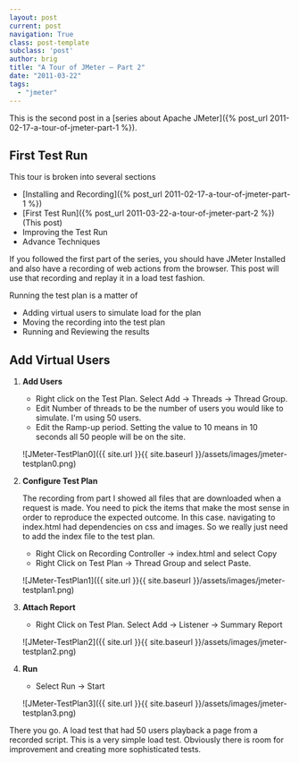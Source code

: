 ```yaml
---
layout: post
current: post
navigation: True
class: post-template
subclass: 'post'
author: brig
title: "A Tour of JMeter – Part 2"
date: "2011-03-22"
tags:
  - "jmeter"
---
```




This is the second post in a [series about Apache JMeter]({% post_url 2011-02-17-a-tour-of-jmeter-part-1 %}).

## First Test Run

This tour is broken into several sections

- [Installing and Recording]({% post_url 2011-02-17-a-tour-of-jmeter-part-1 %})
- [First Test Run]({% post_url 2011-03-22-a-tour-of-jmeter-part-2 %}) (This post)
- Improving the Test Run
- Advance Techniques

If you followed the first part of the series, you should have JMeter Installed and also have a recording of web actions from the browser. This post will use that recording and replay it in a load test fashion.

Running the test plan is a matter of

- Adding virtual users to simulate load for the plan
- Moving the recording into the test plan
- Running and Reviewing the results

## Add Virtual Users

1. **Add Users**
    - Right click on the Test Plan. Select Add -> Threads -> Thread Group.
    - Edit Number of threads to be the number of users you would like to simulate. I'm using 50 users.
    - Edit the Ramp-up period. Setting the value to 10 means in 10 seconds all 50 people will be on the site.

    ![JMeter-TestPlan0]({{ site.url }}{{ site.baseurl }}/assets/images/jmeter-testplan0.png)
2. **Configure Test Plan**

    The recording from part I showed all files that are downloaded when a request is made. You need to pick the items that make the most sense in order to reproduce the expected outcome. In this case. navigating to index.html had dependencies on css and images. So we really just need to add the index file to the test plan.

    - Right Click on Recording Controller -> index.html and select Copy
    - Right Click on Test Plan -> Thread Group and select Paste.

    ![JMeter-TestPlan1]({{ site.url }}{{ site.baseurl }}/assets/images/jmeter-testplan1.png)
3. **Attach Report**
    - Right Click on Test Plan. Select Add -> Listener -> Summary Report

    ![JMeter-TestPlan2]({{ site.url }}{{ site.baseurl }}/assets/images/jmeter-testplan2.png)
4. **Run**
    - Select Run -> Start

    ![JMeter-TestPlan3]({{ site.url }}{{ site.baseurl }}/assets/images/jmeter-testplan3.png)

There you go. A load test that had 50 users playback a page from a recorded script. This is a very simple load test. Obviously there is room for improvement and creating more sophisticated tests.
